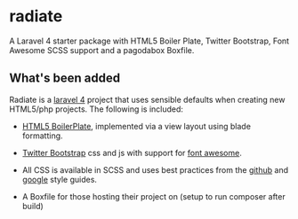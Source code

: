radiate
=======

A Laravel 4 starter package with HTML5 Boiler Plate, Twitter Bootstrap, Font Awesome SCSS support and a pagodabox Boxfile. 

## What's been added

Radiate is a [laravel 4](http://laravel.com) project that uses sensible defaults when creating new HTML5/php projects. The following is included:

* [HTML5 BoilerPlate](http://html5boilerplate.com/), implemented via a view layout using blade formatting.

* [Twitter Bootstrap](twitter.github.com/bootstrap/) css and js with support for [font awesome](https://github.com/FortAwesome/Font-Awesome).

* All CSS is available in SCSS and uses best practices from the [github](https://github.com/styleguide/css) and [google](http://google-styleguide.googlecode.com/svn/trunk/htmlcssguide.xml) style guides.

* A Boxfile for those hosting their project on (setup to run composer after build)



